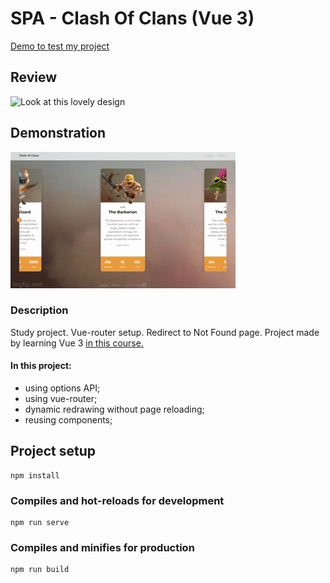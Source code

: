 # SPA - Clash Of Clans (Vue 3)

[Demo to test my project](https://github.com/ollaweb/vue3-clash-of-clans)

## Review

![Look at this lovely design](https://github.com/ollaweb/vue3-clash-of-clans/blob/main/Clach-of-Clans.JPG)

## Demonstration

![Demonstration](https://github.com/ollaweb/vue3-clash-of-clans/blob/main/demonstration.gif)

### Description

Study project. Vue-router setup. Redirect to Not Found page.
Project made by learning Vue 3 [in this course.](https://tocode.ru/courses/vuejs-3-s-nulya-do-rezultata/)

#### In this project:

- using options API;
- using vue-router;
- dynamic redrawing without page reloading;
- reusing components;

## Project setup

```
npm install
```

### Compiles and hot-reloads for development

```
npm run serve
```

### Compiles and minifies for production

```
npm run build
```
